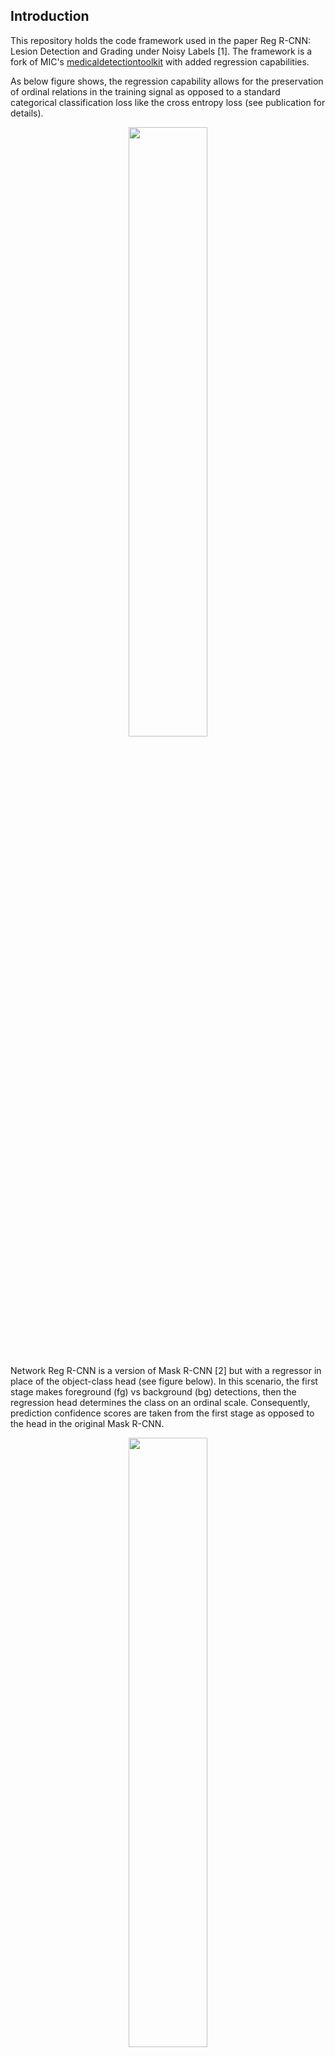 ## Introduction
This repository holds the code framework used in the paper Reg R-CNN: Lesion Detection and Grading under Noisy Labels [1].
The framework is a fork of MIC's [medicaldetectiontoolkit](https://github.com/MIC-DKFZ/medicaldetectiontoolkit) with added regression
capabilities.

As below figure shows, the regression capability allows for the preservation of ordinal relations in the training signal as opposed to a standard categorical classification loss like the cross entropy loss (see publication for details).
<p align="center"><img src="assets/teaser.png"  width=50%></p><br>
Network Reg R-CNN is a version of Mask R-CNN [2] but with a regressor in place of the object-class head (see figure below). In this scenario, the first stage makes foreground (fg) vs background (bg) detections, then the regression head determines the class on an ordinal scale. Consequently, prediction confidence scores are taken from the first stage as opposed to the head in the original Mask R-CNN.
<p align="center"><img src="assets/regrcnn.png"  width=50%></p><br>

In the configs file of a data set in the framework, you may set attribute self.prediction_tasks = ["task"] to a value "task" from ["class", "regression_bin", "regression"]. "class" produces the same behavior as the original framework, i.e., standard object-detection behavior. "regression" on the other hand, swaps the class head of network Mask R-CNN [2] for a regression head. Consequently, objects are identified as fg/bg and then the class is decided by the regressor. For the sake of comparability, "regression_bin" produces a similar behavior but with a classification head. Both methods should be evaluated with the (implemented) Average Viewpoint Precision instead of only Average Precision.

Below you will found a description of the general framework operations and handling. Basic framework functionality and description are for the most part identical to the original [medicaldetectiontoolkit](https://github.com/MIC-DKFZ/medicaldetectiontoolkit).

<br/>
[1] Ramien, Gregor et al., <a href="https://arxiv.org/abs/1907.12915">"Reg R-CNN: Lesion Detection and Grading under Noisy Labels"</a>. In: UNSURE Workshop at MICCAI, 2019.<br>
[2] He, Kaiming, et al.  <a href="https://arxiv.org/abs/1703.06870">"Mask R-CNN"</a> ICCV, 2017<br>
<br>

## Overview
This is a comprehensive framework for object detection featuring:
- 2D + 3D implementations of common object detectors: e.g., Mask R-CNN [2], Retina Net [3], Retina U-Net [4]. 
- Modular and light-weight structure ensuring sharing of all processing steps (incl. backbone architecture) for comparability of models.
- training with bounding box and/or pixel-wise annotations.
- dynamic patching and tiling of 2D + 3D images (for training and inference).
- weighted consolidation of box predictions across patch-overlaps, ensembles, and dimensions [4] or standard non-maximum suppression.
- monitoring + evaluation simultaneously on object and patient level. 
- 2D + 3D output visualizations.
- integration of COCO mean average precision metric [5]. 
- integration of MIC-DKFZ batch generators for extensive data augmentation [6].
- possible evaluation of instance segmentation and/or semantic segmentation by dice scores.
<br/>

[3] Lin, Tsung-Yi, et al.  <a href="https://arxiv.org/abs/1708.02002">"Focal Loss for Dense Object Detection"</a> TPAMI, 2018.<br>
[4] Jaeger, Paul et al. <a href="http://arxiv.org/abs/1811.08661"> "Retina U-Net: Embarrassingly Simple Exploitation
of Segmentation Supervision for Medical Object Detection" </a>, 2018

[5] https://github.com/cocodataset/cocoapi/blob/master/PythonAPI/pycocotools/cocoeval.py<br/>
[6] https://github.com/MIC-DKFZ/batchgenerators<br/><br>

## How to cite this code
Please cite the Reg R-CNN publication [1] or the original publication [4] depending on what features you use.

## Installation
Setup package in virtual environment
```
git clone https://github.com/MIC-DKFZ/RegRCNN.git.
cd RegRCNN
virtualenv -p python3 regrcnn_env
source regrcnn_env/bin/activate
pip install -e .
```
We use two cuda functions: Non-Maximum Suppression (taken from [pytorch-faster-rcnn](https://github.com/ruotianluo/pytorch-faster-rcnn) and added adaption for 3D) and RoiAlign (taken from [RoiAlign](https://github.com/longcw/RoIAlign.pytorch), fixed according to [this bug report](https://hackernoon.com/how-tensorflows-tf-image-resize-stole-60-days-of-my-life-aba5eb093f35), and added adaption for 3D). In this framework, they come pre-compile for TitanX. If you have a different GPU you need to re-compile these functions:


| GPU | arch |
| --- | --- |
| TitanX | sm_52 |
| GTX 960M | sm_50 |
| GTX 1070 | sm_61 |
| GTX 1080 (Ti) | sm_61 |
  
```
cd cuda_functions/nms_xD/src/cuda/
nvcc -c -o nms_kernel.cu.o nms_kernel.cu -x cu -Xcompiler -fPIC -arch=[arch]
cd ../../
python build.py
cd ../

cd cuda_functions/roi_align_xD/roi_align/src/cuda/
nvcc -c -o crop_and_resize_kernel.cu.o crop_and_resize_kernel.cu -x cu -Xcompiler -fPIC -arch=[arch]
cd ../../
python build.py
cd ../../
```

## Prepare the Data
This framework is meant for you to be able to train models on your own data sets.

In order to include a data set in the framework, create a new folder in RegRCNN/datasets, for instance "example_data". Your data set needs to have a config file in the style of the provided example data sets "lidc" and "toy". It also needs a data loader meeting the same requirements as the provided examples. Likely, you will also need a preprocessing script that transforms your data (once per data set creation, i.e., not a repetitive operation) into a suitable and easily processable format.
Important requirements: 
- The framework expects numpy arrays as data and segmentation ground truth input.
- Segmentations need to be suited for object detection, i.e., Regions of Interest (RoIs) need to be marked by integers (RoI-ID) in the segmentation volume (0 is background). Corresponding properties of a RoI, e.g., the "class_targets" need to be provided in a separate array or list with (RoI-ID - 1) corresponding to the index of the property in the list (-1 due to zero-indexing). Example: A data volume contains two RoIs. The second RoI is marked in the segmentation by number 2. The "class_targets" info associated with the data volume holds the list [2, 3]. Hence, RoI-ID 2 is assigned class 3.
- This framework uses a modified version of MIC's batchgenerators' segmentation-to-bounding-box conversion tool. In this version, "class_targets", i.e., object classes start at 1, 0 is reserved for background. Thus, if you use "ConvertSegToBoundingBoxCoordinates" classes in your preprocessed data need to start at 1, not 0. 


Two example data loaders are provided in RegRCNN/datasets. The way I load data is to have a preprocessing script, which after preprocessing saves the data of whatever data type into numpy arrays (this is just run once). During training / testing, the data loader then loads these numpy arrays dynamically. Please note the data input side is meant to be customized by you according to your own needs and the provided data loaders are merely examples: LIDC has a powerful data loader that handles 2D/3D inputs and is optimized for patch-based training and inference. Due to the large data volumes of LIDC, this loader is slow. The provided toy data set, however, is light weight and a good starting point to get familiar with the framework. It is fully creatable from scratch within a few minutes with RegRCNN/datasets/toy/generate_toys.py.

## Execute
1. Set I/O paths, model and training specifics in the configs file: RegRCNN/datasets/_your_dataset_/configs.py
2. i) Train the model: 

    ```
    python exec.py --mode train --dataset_name your_dataset --exp_dir path/to/experiment/directory       
    ``` 
    This copies snapshots of configs and model to the specified exp_dir, where all outputs will be saved. By default, the data is split into 60% training and 20% validation and 20% testing data to perform a 5-fold cross validation (can be changed to hold-out test set in configs) and all folds will be trained iteratively. In order to train a single fold, specify it using the folds arg: 
    ```
    python exec.py --folds 0 1 2 .... # specify any combination of folds [0-configs.n_cv_splits]
    ```
    ii) Alternatively, train and test consecutively:
    ```
    python exec.py --mode train_test --dataset_name your_dataset --exp_dir path/to/experiment/directory       
    ``` 
3. Run inference:
    ```
    python exec.py --mode test --exp_dir path/to/experiment/directory 
    ```
    This runs the prediction pipeline and saves all results to exp_dir.
4. Additional settings:
    - Check the args parser in exec.py to see which arguments and modes are available.
    - E.g., you may pass ```-d``` or ```--dev``` to enable a short development run of the whole train_test procedure (small batch size, only one epoch, two folds, one test patient, etc.).     


## Models

This framework features models explored in [4] (implemented in 2D + 3D): The proposed Retina U-Net, a simple but effective Architecture fusing state-of-the-art semantic segmentation with object detection,<br><br>
<p align="center"><img src="assets/retu_figure.png"  width=50%></p><br>
also implementations of prevalent object detectors, such as Mask R-CNN, Faster R-CNN+ (Faster R-CNN w\ RoIAlign), Retina Net, Detection U-Net (a U-Net like segmentation architecture with heuristics for object detection.)<br><br><br>
<p align="center"><img src="assets/baseline_figure.png"  width=85%></p><br>

## Training annotations
This framework features training with pixelwise and/or bounding box annotations. To overcome the issue of box coordinates in 
data augmentation, we feed the annotation masks through data augmentation (create a pseudo mask, if only bounding box annotations provided) and draw the boxes afterwards.<br><br>
<p align="center"><img src="assets/annotations.png"  width=85%></p><br>


The framework further handles two types of pixel-wise annotations: 

1. A label map with individual ROIs identified by increasing label values, accompanied by a vector containing in each position the class target for the lesion with the corresponding label (for this mode set get_rois_from_seg_flag = False when calling ConvertSegToBoundingBoxCoordinates in your Data Loader). This is usual use case as explained in section "Prepare the data".
2. A binary label map. There is only one foreground class and single lesions are not identified. All lesions have the same class target (foreground). In this case the data loader runs a Connected Component Labelling algorithm to create processable lesion - class target pairs on the fly (for this mode set get_rois_from_seg_flag = True when calling ConvertSegToBoundingBoxCoordinates in your data loader). 

## Prediction pipeline
This framework provides an inference module, which automatically handles patching of inputs, and tiling, ensembling, and weighted consolidation of output predictions:<br><br><br>
<img src="assets/prediction_pipeline.png" ><br><br>


## Consolidation of predictions 
### Weighted Box Clustering
Multiple predictions of the same image (from  test time augmentations, tested epochs and overlapping patches), result in a high amount of boxes (or cubes), which need to be consolidated. In semantic segmentation, the final output would typically be obtained by averaging every pixel over all predictions. As described in [4], **weighted box clustering** (WBC) does this for box predictions:<br>
<p align="center"><img src="assets/wcs_text.png"  width=650><br><br></p>
<p align="center"><img src="assets/wcs_readme.png"  width=800><br><br></p>

To enable WBC, set self.clustering = "wbc" in your configs file.

### Non-Maximum Suppression
Test-time predictions can alternatively be aggregated with standard non-maximum suppression. In your configs file, simply set self.clustering = "nms" instead of "wbc". 

As a further alternative you may also choose no test-time aggregation by setting self.clustering = None.

## Visualization / Monitoring
In opposition to the original framework, this fork uses tensorboard for monitoring training and validation progress. Since, for now, the framework cannot easily be updated to pytorch >= 1.x, we need third-party package [tensorboardX](https://github.com/lanpa/tensorboardX) to use tensorboard with pytorch.

You can set an applicable choice of implemented metrics like "ap" for Average Precision or "auc" for patient-level ROC-AUC in the configs under self.metrics = [...]. Metrics are then evaluated by evaluator.py and recorded in monitor_metrics. logger.metrics2tboard sends monitor_metrics to your tensorboard logfiles at the end of each epoch.
You need to separately start a virtual tensorboard server, pass it your experiment directory (or directories, but it crashes if its more than ~5 experiments) and navigate to the server address. (You can also read up on tensoardboard usage in the original documentation). 

### Example: 
1. Activate your virtualenv where tensorboard is installed.
2. Start tensorboard server. For instance, your experiment directory is
    _yourexpdir_: <br> 
    ```tensorboard --port 6007 --logdir yourexpdir```
3. Navigate to ```localhost:6007``` in your browser.

### Output monitoring
For qualitative monitoring, example plots are saved to _yourexpdir_/plots for training and validation and _yourexpdir_/test/example_plots for testing. Note, that test-time example plots may contain unconsolidated predictions over test-time augmentations, thereby possibly showing many overlapping and/or noisy predictions. You may adapt/use separate file RegRCNN/inference_analysis.py to create clean and nice plots of (consolidated) test-time predictions.

## Balancing Mechanism of Example Data Loader
The data loaders of the provided example data sets employ a custom mechanism with the goal of assembling target-balanced batches or training sequences. I.e., the amount of examples shown per target class should be near balance. 

The mechanism creates a sampling-likelihood distribution, as shown below, over all available patients (PIDs). At batch generation, some patients are drawn according to this distribution, others are drawn completely randomly (according to a uniform distribution across all patients). The ratio of uniformly and target-dependently drawn patients is set in your configs file by configs.batch_random_ratio. configs.balance_target determines which targets are considered for the balancing distribution.

While the balancing distribution assigns probability 0 to empty patients (contains no object of desired target kind), the random ratio allows for inclusion of those empty patients in the training exposure. Experience has shown, that showing at least one foreground example in each batch is most critical, other properties have less impact.

<p align="center"><img src="assets/train_gen.png"  width=800><br><br></p>

## Unittests
unittests.py contains some verification and testing procedures, which, however, need you to adjust paths in the TestCase classes before execution. Tests can be used, for instance, to verify if your cross-validation folds have been created correctly, or if separate experiments have the same fold splits.


# License
This framework is published under the [APACHE 2.0 License](https://github.com/MIC-DKFZ/RegRCNN/blob/master/LICENSE)